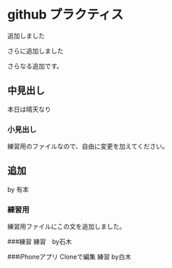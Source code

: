 # github プラクティス

追加しました

さらに追加しました

さらなる追加です。

## 中見出し

本日は晴天なり

### 小見出し

練習用のファイルなので、自由に変更を加えてください。

## 追加
by 有本

### 練習用
練習用ファイルにこの文を追加しました。

###練習
練習　by石木

###iPhoneアプリ Cloneで編集
練習 by白木